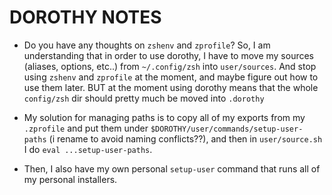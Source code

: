 # DOROTHY NOTES

- Do you have any thoughts on `zshenv` and `zprofile`?
    So, I am understanding that in order to use dorothy, I have to move
    my sources (aliases, options, etc..) from `~/.config/zsh` into `user/sources`.
    And stop using `zshenv` and `zprofile` at the moment, and maybe figure out
    how to use them later. BUT at the moment using dorothy means that the whole
    `config/zsh` dir should pretty much be moved into `.dorothy`

- My solution for managing paths is to copy all of my exports from my `.zprofile` and
    put them under `$DOROTHY/user/commands/setup-user-paths` (i rename to avoid naming conflicts??),
    and then in `user/source.sh` I do `eval ...setup-user-paths`.

- Then, I also have my own personal `setup-user` command that runs all of my personal installers.
    
